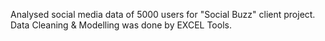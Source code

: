 Analysed social media data of 5000 users for "Social Buzz" client project. Data Cleaning & Modelling was done by EXCEL Tools.
